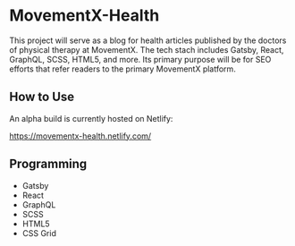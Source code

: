 # MovementX-Health
This project will serve as a blog for health articles published by the doctors of physical therapy at MovementX. The tech stach includes Gatsby, React, GraphQL, SCSS, HTML5, and more. Its primary purpose will be for SEO efforts that refer readers to the primary MovementX platform.

## How to Use
An alpha build is currently hosted on Netlify:

https://movementx-health.netlify.com/

## Programming
* Gatsby
* React
* GraphQL
* SCSS
* HTML5
* CSS Grid

